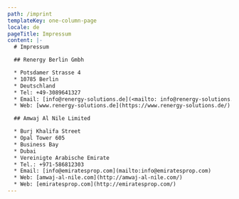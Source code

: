 ```yaml
---
path: /imprint
templateKey: one-column-page
locale: de
pageTitle: Impressum
content: |-
  # Impressum

  ## Renergy Berlin Gmbh

  * Potsdamer Strasse 4
  * 10785 Berlin
  * Deutschland
  * Tel: +49-3089641327
  * Email: [info@renergy-solutions.de](<mailto: info@renergy-solutions.de>)
  * Web: [www.renergy-solutions.de](https://www.renergy-solutions.de/)

  ## Amwaj Al Nile Limited

  * Burj Khalifa Street
  * Opal Tower 605
  * Business Bay
  * Dubai
  * Vereinigte Arabische Emirate
  * Tel.: +971-586812303
  * Email: [info@emiratesprop.com](mailto:info@emiratesprop.com)
  * Web: [amwaj-al-nile.com](http://amwaj-al-nile.com/)
  * Web: [emiratesprop.com](http://emiratesprop.com/)
---
```

